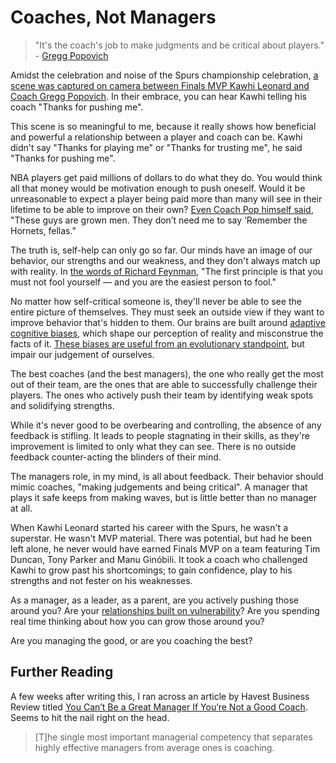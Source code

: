 # Coaches, Not Managers

> "It's the coach's job to make judgments and be critical about players." - [Gregg Popovich](http://basketballinsights.blogspot.com/2012/05/few-thoughts-from-gregg-popovich.html)

Amidst the celebration and noise of the Spurs championship celebration, [a scene was captured on camera between Finals MVP Kawhi Leonard and Coach Gregg Popovich](https://www.youtube.com/watch?v=STEiP16T42k#t=20m12s). In their embrace, you can hear Kawhi telling his coach "Thanks for pushing me". 

This scene is so meaningful to me, because it really shows how beneficial and powerful a relationship between a player and coach can be. Kawhi didn't say "Thanks for playing me" or "Thanks for trusting me", he said "Thanks for pushing me".

NBA players get paid millions of dollars to do what they do. You would think all that money would be motivation enough to push oneself. Would it be unreasonable to expect a player being paid more than many will see in their lifetime to be able to improve on their own? [Even Coach Pop himself said](http://larrybrownsports.com/basketball/gregg-popovich-gipper-speech-remember-the-titans/17747), "These guys are grown men. They don’t need me to say ‘Remember the Hornets, fellas."

The truth is, self-help can only go so far. Our minds have an image of our behavior, our strengths and our weakness, and they don't always match up with reality. In [the words of Richard Feynman](http://neurotheory.columbia.edu/~ken/cargo_cult.html), "The first principle is that you must not fool yourself — and you are the easiest person to fool."

No matter how self-critical someone is, they'll never be able to see the entire picture of themselves. They must seek an outside view if they want to improve behavior that's hidden to them. Our brains are built around [adaptive cognitive biases](http://en.wikipedia.org/wiki/List_of_cognitive_biases), which shape our perception of reality and misconstrue the facts of it. [These biases are useful from an evolutionary standpoint](http://www.relationshipwithreason.com/articles/science/32-adaptive-bias), but impair our judgement of ourselves.

The best coaches (and the best managers), the one who really get the most out of their team, are the ones that are able to successfully challenge their players. The ones who actively push their team by identifying weak spots and solidifying strengths.

While it's never good to be overbearing and controlling, the absence of any feedback is stifling. It leads to people stagnating in their skills, as they're improvement is limited to only what they can see. There is no outside feedback counter-acting the blinders of their mind.

The managers role, in my mind, is all about feedback. Their behavior should mimic coaches, "making judgements and being critical". A manager that plays it safe keeps from making waves, but is little better than no manager at all.

When Kawhi Leonard started his career with the Spurs, he wasn't a superstar. He wasn't MVP material. There was potential, but had he been left alone, he never would have earned Finals MVP on a team featuring Tim Duncan, Tony Parker and Manu Ginóbili. It took a coach who challenged Kawhi to grow past his shortcomings; to gain confidence, play to his strengths and not fester on his weaknesses. 

As a manager, as a leader, as a parent, are you actively pushing those around you? Are your [relationships built on vulnerability](https://www.ted.com/talks/brene_brown_on_vulnerability)? Are you spending real time thinking about how you can grow those around you?

Are you managing the good, or are you coaching the best?

## Further Reading

A few weeks after writing this, I ran across an article by  Havest Business Review titled [You Can’t Be a Great Manager If You’re Not a Good Coach](http://blogs.hbr.org/2014/07/you-cant-be-a-great-manager-if-youre-not-a-good-coach/). Seems to hit the nail right on the head.

> [T]he single most important managerial competency that separates highly effective managers from average ones is coaching.